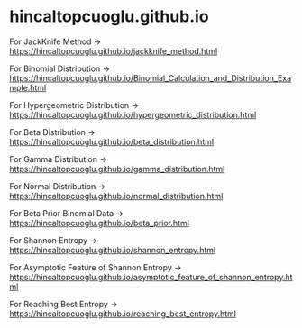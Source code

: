 # hincaltopcuoglu.github.io
For JackKnife Method -> https://hincaltopcuoglu.github.io/jackknife_method.html

For Binomial Distribution -> https://hincaltopcuoglu.github.io/Binomial_Calculation_and_Distribution_Example.html

For Hypergeometric Distribution -> https://hincaltopcuoglu.github.io/hypergeometric_distribution.html

For Beta Distribution -> https://hincaltopcuoglu.github.io/beta_distribution.html

For Gamma Distribution -> https://hincaltopcuoglu.github.io/gamma_distribution.html

For Normal Distribution -> https://hincaltopcuoglu.github.io/normal_distribution.html

For Beta Prior Binomial Data -> https://hincaltopcuoglu.github.io/beta_prior.html

For Shannon Entropy -> https://hincaltopcuoglu.github.io/shannon_entropy.html

For Asymptotic Feature of Shannon Entropy -> https://hincaltopcuoglu.github.io/asymptotic_feature_of_shannon_entropy.html

For Reaching Best Entropy -> https://hincaltopcuoglu.github.io/reaching_best_entropy.html

